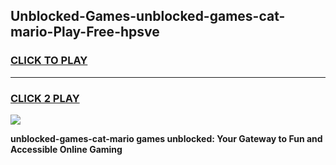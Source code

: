 
## Unblocked-Games-unblocked-games-cat-mario-Play-Free-hpsve
<h3>
<a href="https://premium76.site?title=unblocked-games-cat-mario&ref=21A">CLICK TO PLAY</a></h3>
<hr>

<h3>
<a href="https://premium76.site?title=unblocked-games-cat-mario&ref=21A">CLICK 2 PLAY</a>
  
</h3>

<a href="https://premium76.site?title=unblocked-games-cat-mario&ref=21A"><img src="https://clearcache.store/games.png"></a>


**unblocked-games-cat-mario games unblocked: Your Gateway to Fun and Accessible Online Gaming**
